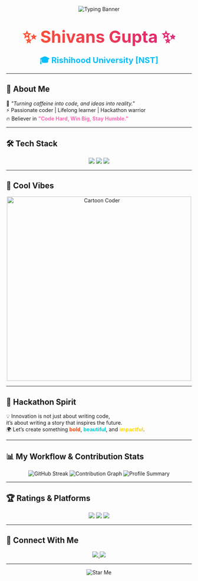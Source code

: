 <!-- Banner -->
<p align="center">
  <img src="https://readme-typing-svg.herokuapp.com?size=30&duration=4000&color=FF1493&center=true&vCenter=true&width=900&lines=🚀+Shivans+Gupta;💻+Hackathon+Innovator;🔥+Python+%7C+HTML+%7C+CSS" alt="Typing Banner"/>
</p>

<h1 align="center">
  <span style="font-size:45px; background: linear-gradient(90deg,#FF512F,#DD2476); -webkit-background-clip: text; color: transparent;">
    ✨ Shivans Gupta ✨
  </span>
</h1>

<p align="center">
  <b style="font-size:22px; color:#00BFFF;">🎓 Rishihood University [NST]</b>
</p>

---

## 🎯 About Me
🌟 <i>"Turning caffeine into code, and ideas into reality."</i>  
⚡ Passionate coder | Lifelong learner | Hackathon warrior  
🔥 Believer in <b style="color:#FF69B4;">"Code Hard, Win Big, Stay Humble."</b>

---

## 🛠️ Tech Stack
<p align="center">
  <img src="https://img.shields.io/badge/Code-Python-blue?logo=python&logoColor=white&style=for-the-badge"/>
  <img src="https://img.shields.io/badge/Frontend-HTML5-orange?logo=html5&logoColor=white&style=for-the-badge"/>
  <img src="https://img.shields.io/badge/Design-CSS3-blue?logo=css3&logoColor=white&style=for-the-badge"/>
</p>

---

## 🎨 Cool Vibes
<p align="center">
  <img src="https://cdn.dribbble.com/users/1162077/screenshots/3848914/programmer.gif" width="500" alt="Cartoon Coder"/>
</p>

---

## 🚀 Hackathon Spirit
💡 Innovation is not just about writing code,  
it’s about writing a story that inspires the future.  
🌍 Let’s create something <b style="color:#FF4500;">bold</b>, <b style="color:#00CED1;">beautiful</b>, and <b style="color:#FFD700;">impactful</b>.  

---

## 📊 My Workflow & Contribution Stats
<p align="center">

  <!-- GitHub Streak -->
  <img src="https://github-readme-streak-stats.herokuapp.com?user=shivansgupta&theme=radical&hide_border=true&border_radius=10" alt="GitHub Streak" />

  <!-- Contribution Graph -->
  <img src="https://github-readme-activity-graph.vercel.app/graph?username=shivansgupta&theme=react-dark&hide_border=true&area=true" alt="Contribution Graph"/>

  <!-- Circular Profile Stats -->
  <img src="https://github-profile-summary-cards.vercel.app/api/cards/profile-details?username=shivansgupta&theme=radical" alt="Profile Summary"/>
</p>

---

## 🏆 Ratings & Platforms
<p align="center">
  <img src="https://img.shields.io/badge/LeetCode-150+_Problems_solved-orange?style=for-the-badge&logo=leetcode"/>
  <img src="https://img.shields.io/badge/HackerRank-4_Stars-brightgreen?style=for-the-badge&logo=hackerrank"/>
  <img src="https://img.shields.io/badge/Codeforces-Expert-blue?style=for-the-badge&logo=codeforces"/>
</p>

---

## 🌟 Connect With Me
<p align="center">
  <a href="https://github.com/shivansgupta">
    <img src="https://img.shields.io/badge/GitHub-Shivans--Gupta-black?logo=github&style=for-the-badge"/>
  </a>
  <a href="https://linkedin.com">
    <img src="https://img.shields.io/badge/LinkedIn-Connect-blue?logo=linkedin&style=for-the-badge"/>
  </a>
</p>

---

<p align="center">
  <img src="https://readme-typing-svg.herokuapp.com?size=24&duration=4000&color=00FF7F&center=true&vCenter=true&width=700&lines=⭐+If+you+like+this+profile%2C+give+it+a+Star!+⭐" alt="Star Me"/>
</p>

